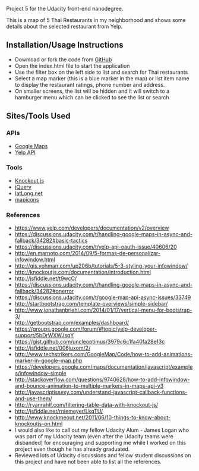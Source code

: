 Project 5 for the Udacity front-end nanodegree.

This is a map of 5 Thai Restaurants in my neighborhood and shows some details about the selected restaurant from Yelp.

## Installation/Usage Instructions

* Download or fork the code from [GitHub](https://github.com/datechie/fend-p5)
* Open the index.html file to start the application
* Use the filter box on the left side to list and search for Thai restaurants
* Select a map marker (this is a blue marker in the map) or list item name to display the restaurant ratings, phone number and address.
* On smaller screens, the list will be hidden and it will switch to a hamburger menu which can be clicked to see the list or search

## Sites/Tools Used

### APIs

* [Google Maps](https://developers.google.com/maps/)
* [Yelp API](https://www.yelp.com/developers)

### Tools

* [Knockout.js](http://knockoutjs.com/)
* [jQuery](http://jquery.com)
* [latLong.net](http://www.latlong.net/)
* [mapicons](https://mapicons.mapsmarker.com)

### References

* https://www.yelp.com/developers/documentation/v2/overview
* https://discussions.udacity.com/t/handling-google-maps-in-async-and-fallback/34282#basic-tactics
* https://discussions.udacity.com/t/yelp-api-oauth-issue/40606/20
* http://en.marnoto.com/2014/09/5-formas-de-personalizar-infowindow.html
* http://gis.yohman.com/up206b/tutorials/5-3-styling-your-infowindow/
* http://knockoutjs.com/documentation/introduction.html
* http://jsfiddle.net/t9wcC/
* https://discussions.udacity.com/t/handling-google-maps-in-async-and-fallback/34282#onerror
* https://discussions.udacity.com/t/google-map-api-async-issues/33749
* http://startbootstrap.com/template-overviews/simple-sidebar/
* http://www.jonathanbriehl.com/2014/01/17/vertical-menu-for-bootstrap-3/
* http://getbootstrap.com/examples/dashboard/
* https://groups.google.com/forum/#!topic/yelp-developer-support/5bDrWXWJsqY
* https://gist.github.com/uncleoptimus/3979c6c1fa40fa28e13c
* http://jsfiddle.net/006juxom/2/
* http://www.techstrikers.com/GoogleMap/Code/how-to-add-animations-marker-in-google-map.php
* https://developers.google.com/maps/documentation/javascript/examples/infowindow-simple
* http://stackoverflow.com/questions/9740628/how-to-add-infowindow-and-bounce-animation-to-multiple-markers-in-maps-api-v3
* http://javascriptissexy.com/understand-javascript-callback-functions-and-use-them/
* http://ryanrahlf.com/filtering-table-data-with-knockout-js/
* http://jsfiddle.net/rniemeyer/LkqTU/
* http://www.knockmeout.net/2011/06/10-things-to-know-about-knockoutjs-on.html
* I would also like to call out my fellow Udacity Alum - James Logan who was part of my Udacity team (even after the Udacity teams were disbanded) for encouraging and supporting me while I worked on this project even though he has already graduated.
* Reviewed lots of Udacity discussions and fellow student discussions on this project and have not been able to list all the references.

